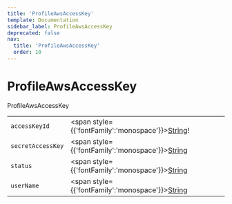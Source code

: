 ```yaml
---
title: 'ProfileAwsAccessKey'
template: Documentation
sidebar_label: ProfileAwsAccessKey
deprecated: false
nav:
  title: 'ProfileAwsAccessKey'
  order: 10
---
```


# ProfileAwsAccessKey

<div style={{'fontFamily':'monospace'}}><span style={{'fontSize':'1.5rem','fontWeight':500}}>ProfileAwsAccessKey</span></div>





| | | |
| -- | -- | -- |
| `accessKeyId` | <span style={{'fontFamily':'monospace'}}><a href="/guardrails/docs/reference/graphql/scalar/String">String</a>!</span> |  |
| `secretAccessKey` | <span style={{'fontFamily':'monospace'}}><a href="/guardrails/docs/reference/graphql/scalar/String">String</a></span> |  |
| `status` | <span style={{'fontFamily':'monospace'}}><a href="/guardrails/docs/reference/graphql/scalar/String">String</a></span> |  |
| `userName` | <span style={{'fontFamily':'monospace'}}><a href="/guardrails/docs/reference/graphql/scalar/String">String</a></span> |  |